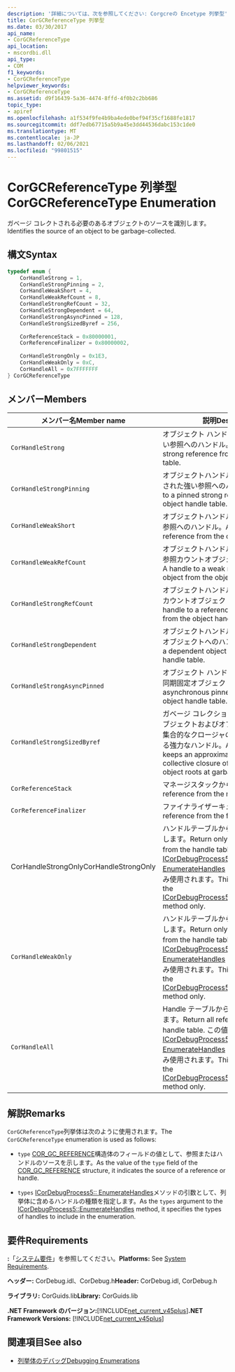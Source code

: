 ```yaml
---
description: '詳細については、次を参照してください: Corgcreの Encetype 列挙型'
title: CorGCReferenceType 列挙型
ms.date: 03/30/2017
api_name:
- CorGCReferenceType
api_location:
- mscordbi.dll
api_type:
- COM
f1_keywords:
- CorGCReferenceType
helpviewer_keywords:
- CorGCReferenceType
ms.assetid: d9f16439-5a36-4474-8ffd-4f0b2c2bb686
topic_type:
- apiref
ms.openlocfilehash: a1f534f9fe4b9ba4ede0bef94f35cf1688fe1817
ms.sourcegitcommit: ddf7edb67715a5b9a45e3dd44536dabc153c1de0
ms.translationtype: MT
ms.contentlocale: ja-JP
ms.lasthandoff: 02/06/2021
ms.locfileid: "99801515"
---
```

# <a name="corgcreferencetype-enumeration"></a><span data-ttu-id="7b66e-103">CorGCReferenceType 列挙型</span><span class="sxs-lookup"><span data-stu-id="7b66e-103">CorGCReferenceType Enumeration</span></span>

<span data-ttu-id="7b66e-104">ガベージ コレクトされる必要のあるオブジェクトのソースを識別します。</span><span class="sxs-lookup"><span data-stu-id="7b66e-104">Identifies the source of an object to be garbage-collected.</span></span>  
  
## <a name="syntax"></a><span data-ttu-id="7b66e-105">構文</span><span class="sxs-lookup"><span data-stu-id="7b66e-105">Syntax</span></span>  
  
```cpp  
typedef enum {  
    CorHandleStrong = 1,  
    CorHandleStrongPinning = 2,  
    CorHandleWeakShort = 4,  
    CorHandleWeakRefCount = 8,  
    CorHandleStrongRefCount = 32,  
    CorHandleStrongDependent = 64,  
    CorHandleStrongAsyncPinned = 128,  
    CorHandleStrongSizedByref = 256,  
  
    CorReferenceStack = 0x80000001,  
    CorReferenceFinalizer = 0x80000002,  
  
    CorHandleStrongOnly = 0x1E3,  
    CorHandleWeakOnly = 0xC,  
    CorHandleAll = 0x7FFFFFFF  
} CorGCReferenceType  
```  
  
## <a name="members"></a><span data-ttu-id="7b66e-106">メンバー</span><span class="sxs-lookup"><span data-stu-id="7b66e-106">Members</span></span>  
  
|<span data-ttu-id="7b66e-107">メンバー名</span><span class="sxs-lookup"><span data-stu-id="7b66e-107">Member name</span></span>|<span data-ttu-id="7b66e-108">説明</span><span class="sxs-lookup"><span data-stu-id="7b66e-108">Description</span></span>|  
|-----------------|-----------------|  
|`CorHandleStrong`|<span data-ttu-id="7b66e-109">オブジェクト ハンドル テーブルからの強い参照へのハンドル。</span><span class="sxs-lookup"><span data-stu-id="7b66e-109">A handle to a strong reference from the object handle table.</span></span>|  
|`CorHandleStrongPinning`|<span data-ttu-id="7b66e-110">オブジェクトハンドルテーブルからの固定された強い参照へのハンドル。</span><span class="sxs-lookup"><span data-stu-id="7b66e-110">A handle to a pinned strong reference from the object handle table.</span></span>|  
|`CorHandleWeakShort`|<span data-ttu-id="7b66e-111">オブジェクトハンドルテーブルからの弱い参照へのハンドル。</span><span class="sxs-lookup"><span data-stu-id="7b66e-111">A handle to a weak reference from the object handle table.</span></span>|  
|`CorHandleWeakRefCount`|<span data-ttu-id="7b66e-112">オブジェクトハンドルテーブルからの弱い参照カウントオブジェクトへのハンドル。</span><span class="sxs-lookup"><span data-stu-id="7b66e-112">A handle to a weak reference-counted object from the object handle table.</span></span>|  
|`CorHandleStrongRefCount`|<span data-ttu-id="7b66e-113">オブジェクトハンドルテーブルからの参照カウントオブジェクトへのハンドル。</span><span class="sxs-lookup"><span data-stu-id="7b66e-113">A handle to a reference-counted object from the object handle table.</span></span>|  
|`CorHandleStrongDependent`|<span data-ttu-id="7b66e-114">オブジェクトハンドルテーブルからの依存オブジェクトへのハンドル。</span><span class="sxs-lookup"><span data-stu-id="7b66e-114">A handle to a dependent object from the object handle table.</span></span>|  
|`CorHandleStrongAsyncPinned`|<span data-ttu-id="7b66e-115">オブジェクト ハンドル テーブルからの非同期固定オブジェクト。</span><span class="sxs-lookup"><span data-stu-id="7b66e-115">An asynchronous pinned object from the object handle table.</span></span>|  
|`CorHandleStrongSizedByref`|<span data-ttu-id="7b66e-116">ガベージ コレクション時に、すべてのオブジェクトおよびオブジェクト ルートの集合的なクロージャの概算サイズを保持する強力なハンドル。</span><span class="sxs-lookup"><span data-stu-id="7b66e-116">A strong handle that keeps an approximate size of the collective closure of all objects and object roots at garbage collection time.</span></span>|  
|`CorReferenceStack`|<span data-ttu-id="7b66e-117">マネージスタックからの参照。</span><span class="sxs-lookup"><span data-stu-id="7b66e-117">A reference from the managed stack.</span></span>|  
|`CorReferenceFinalizer`|<span data-ttu-id="7b66e-118">ファイナライザーキューからの参照。</span><span class="sxs-lookup"><span data-stu-id="7b66e-118">A reference from the finalizer queue.</span></span>|  
|<span data-ttu-id="7b66e-119">CorHandleStrongOnly</span><span class="sxs-lookup"><span data-stu-id="7b66e-119">CorHandleStrongOnly</span></span>|<span data-ttu-id="7b66e-120">ハンドルテーブルからの強い参照だけを返します。</span><span class="sxs-lookup"><span data-stu-id="7b66e-120">Return only strong references from the handle table.</span></span> <span data-ttu-id="7b66e-121">この値は、 [ICorDebugProcess5:: EnumerateHandles](icordebugprocess5-enumeratehandles-method.md) メソッドによってのみ使用されます。</span><span class="sxs-lookup"><span data-stu-id="7b66e-121">This value is used by the [ICorDebugProcess5::EnumerateHandles](icordebugprocess5-enumeratehandles-method.md) method only.</span></span>|  
|`CorHandleWeakOnly`|<span data-ttu-id="7b66e-122">ハンドルテーブルからの弱い参照だけを返します。</span><span class="sxs-lookup"><span data-stu-id="7b66e-122">Return only weak references from the handle table.</span></span> <span data-ttu-id="7b66e-123">この値は、 [ICorDebugProcess5:: EnumerateHandles](icordebugprocess5-enumeratehandles-method.md) メソッドによってのみ使用されます。</span><span class="sxs-lookup"><span data-stu-id="7b66e-123">This value is used by the [ICorDebugProcess5::EnumerateHandles](icordebugprocess5-enumeratehandles-method.md) method only.</span></span>|  
|`CorHandleAll`|<span data-ttu-id="7b66e-124">Handle テーブルからすべての参照を返します。</span><span class="sxs-lookup"><span data-stu-id="7b66e-124">Return all references from the handle table.</span></span> <span data-ttu-id="7b66e-125">この値は、 [ICorDebugProcess5:: EnumerateHandles](icordebugprocess5-enumeratehandles-method.md) メソッドによってのみ使用されます。</span><span class="sxs-lookup"><span data-stu-id="7b66e-125">This value is used by the [ICorDebugProcess5::EnumerateHandles](icordebugprocess5-enumeratehandles-method.md) method only.</span></span>|  
  
## <a name="remarks"></a><span data-ttu-id="7b66e-126">解説</span><span class="sxs-lookup"><span data-stu-id="7b66e-126">Remarks</span></span>  

 <span data-ttu-id="7b66e-127">`CorGCReferenceType`列挙体は次のように使用されます。</span><span class="sxs-lookup"><span data-stu-id="7b66e-127">The `CorGCReferenceType` enumeration is used as follows:</span></span>  
  
- <span data-ttu-id="7b66e-128">`type` [COR_GC_REFERENCE](cor-gc-reference-structure.md)構造体のフィールドの値として、参照またはハンドルのソースを示します。</span><span class="sxs-lookup"><span data-stu-id="7b66e-128">As the value of the `type` field of the [COR_GC_REFERENCE](cor-gc-reference-structure.md) structure, it indicates the source of a reference or handle.</span></span>  
  
- <span data-ttu-id="7b66e-129">`types` [ICorDebugProcess5:: EnumerateHandles](icordebugprocess5-enumeratehandles-method.md)メソッドの引数として、列挙体に含めるハンドルの種類を指定します。</span><span class="sxs-lookup"><span data-stu-id="7b66e-129">As the `types` argument to the [ICorDebugProcess5::EnumerateHandles](icordebugprocess5-enumeratehandles-method.md) method, it specifies the types of handles to include in the enumeration.</span></span>  
  
## <a name="requirements"></a><span data-ttu-id="7b66e-130">要件</span><span class="sxs-lookup"><span data-stu-id="7b66e-130">Requirements</span></span>  

 <span data-ttu-id="7b66e-131">**:**「[システム要件](../../get-started/system-requirements.md)」を参照してください。</span><span class="sxs-lookup"><span data-stu-id="7b66e-131">**Platforms:** See [System Requirements](../../get-started/system-requirements.md).</span></span>  
  
 <span data-ttu-id="7b66e-132">**ヘッダー:** CorDebug.idl、CorDebug.h</span><span class="sxs-lookup"><span data-stu-id="7b66e-132">**Header:** CorDebug.idl, CorDebug.h</span></span>  
  
 <span data-ttu-id="7b66e-133">**ライブラリ:** CorGuids.lib</span><span class="sxs-lookup"><span data-stu-id="7b66e-133">**Library:** CorGuids.lib</span></span>  
  
 <span data-ttu-id="7b66e-134">**.NET Framework のバージョン:**[!INCLUDE[net_current_v45plus](../../../../includes/net-current-v45plus-md.md)]</span><span class="sxs-lookup"><span data-stu-id="7b66e-134">**.NET Framework Versions:** [!INCLUDE[net_current_v45plus](../../../../includes/net-current-v45plus-md.md)]</span></span>  
  
## <a name="see-also"></a><span data-ttu-id="7b66e-135">関連項目</span><span class="sxs-lookup"><span data-stu-id="7b66e-135">See also</span></span>

- [<span data-ttu-id="7b66e-136">列挙体のデバッグ</span><span class="sxs-lookup"><span data-stu-id="7b66e-136">Debugging Enumerations</span></span>](debugging-enumerations.md)

